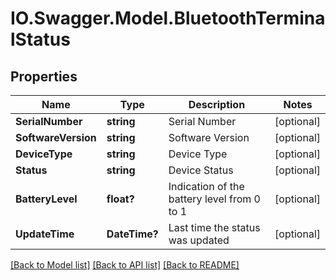 # IO.Swagger.Model.BluetoothTerminalStatus
## Properties

Name | Type | Description | Notes
------------ | ------------- | ------------- | -------------
**SerialNumber** | **string** | Serial Number | [optional] 
**SoftwareVersion** | **string** | Software Version | [optional] 
**DeviceType** | **string** | Device Type | [optional] 
**Status** | **string** | Device Status | [optional] 
**BatteryLevel** | **float?** | Indication of the battery level from 0 to 1 | [optional] 
**UpdateTime** | **DateTime?** | Last time the status was updated | [optional] 

[[Back to Model list]](../README.md#documentation-for-models) [[Back to API list]](../README.md#documentation-for-api-endpoints) [[Back to README]](../README.md)

